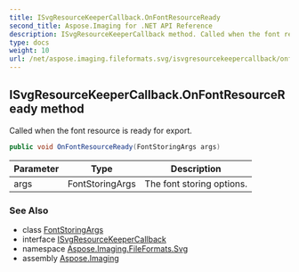 ```yaml
---
title: ISvgResourceKeeperCallback.OnFontResourceReady
second_title: Aspose.Imaging for .NET API Reference
description: ISvgResourceKeeperCallback method. Called when the font resource is ready for export
type: docs
weight: 10
url: /net/aspose.imaging.fileformats.svg/isvgresourcekeepercallback/onfontresourceready/
---
```

## ISvgResourceKeeperCallback.OnFontResourceReady method

Called when the font resource is ready for export.

```csharp
public void OnFontResourceReady(FontStoringArgs args)
```

| Parameter | Type | Description |
| --- | --- | --- |
| args | FontStoringArgs | The font storing options. |

### See Also

* class [FontStoringArgs](../../fontstoringargs/)
* interface [ISvgResourceKeeperCallback](../)
* namespace [Aspose.Imaging.FileFormats.Svg](../../isvgresourcekeepercallback/)
* assembly [Aspose.Imaging](../../../)


